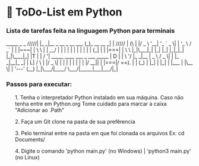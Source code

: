 #  📘 ToDo-List em Python

<h3> Lista de tarefas feita na linguagem Python para terminais</h3>
                        _____                   _             _
       /////|          |_   _|__ _ __ _ __ ___ (_)_ __   __ _| |
     ///// |    (\       | |/ _ \ '__| '_ ` _ \| | '_ \ / _` | |
    |~~~|  |    \ \      | |  __/ |  | | | | | | | | | | (_| | |
    |===|  |     \ \     |_|\___|_|  |_| |_| |_|_|_| |_|\__,_|_|
    |T  |  |     / '|            _____     ____   ___  _     ___    _____
    | D |  |     \ '/           |_   _|__ |  _ \ / _ \| |   |_ _|__|_   _|
    |  L| /        \              | |/ _ \| | | | | | | |    | |/ __|| |  
    |===|/         ==).           | | (_) | |_| | |_| | |___ | |\__ \| | 
    '---'         (__)            |_|\___/|____/ \___/|_____|___|___/|_|



<h3> Passos para executar: </h3>
<ul>1. Tenha o interpretador Python instalado em sua máquina. Caso não tenha entre em Python.org Tome cuidado para marcar a caixa "Adicionar ao .Path" </ul>
<ul>2. Faça um Git clone na pasta de sua prefêrencia</ul>
<ul>3. Pelo terminal entre na pasta em que foi clonada os arquivos Ex: cd Documents/ </ul>
<ul>4. Digite o comando 'python main.py' (no Windows) | 'python3 main.py' (no Linux) </ul>


